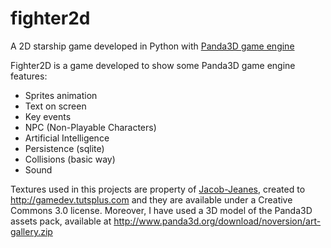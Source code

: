 fighter2d
=========

A 2D starship game developed in Python with [Panda3D game engine](http://www.panda3d.com)

Fighter2D is a game developed to show some Panda3D game engine features:

- Sprites animation
- Text on screen 
- Key events
- NPC (Non-Playable Characters)
- Artificial Intelligence
- Persistence (sqlite)
- Collisions (basic way)
- Sound

Textures used in this projects are property of [Jacob-Jeanes](http://www.jeanes.co), created to http://gamedev.tutsplus.com and they are available under a Creative Commons 3.0 license. Moreover, I have used a 3D model of the Panda3D assets pack, available at http://www.panda3d.org/download/noversion/art-gallery.zip
